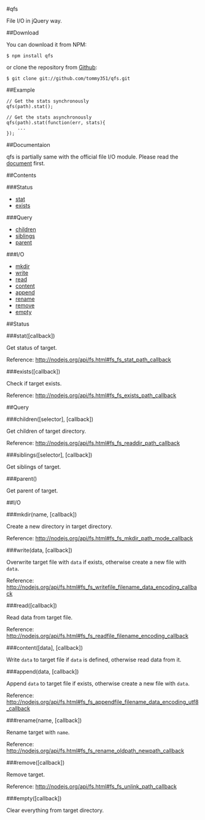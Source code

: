#qfs

File I/O in jQuery way.

##Download

You can download it from NPM:

```
$ npm install qfs
```

or clone the repository from [Github](https://github.com/tommy351/qfs):

```
$ git clone git://github.com/tommy351/qfs.git
```

##Example

```
// Get the stats synchronously
qfs(path).stat();

// Get the stats asynchronously
qfs(path).stat(function(err, stats){
	...
});
```

##Documentaion

qfs is partially same with the official file I/O module. Please read the [document](<http://nodejs.org/api/fs.html>) first.

##Contents

###Status

- [stat](#statcallback)
- [exists](#existscallback)

###Query

- [children](#childrenselector-callback)
- [siblings](#siblingsselector-callback)
- [parent](#parent)

###I/O 

- [mkdir](#mkdirname-callback)
- [write](#writedata-callback)
- [read](#readcallback)
- [content](#contentdata-callback)
- [append](#appenddata-callback)
- [rename](#renamename-callback)
- [remove](#removecallback)
- [empty](#emptycallback)

##Status

###stat([callback])

Get status of target.

Reference: <http://nodejs.org/api/fs.html#fs_fs_stat_path_callback>

###exists([callback])

Check if target exists.

Reference: <http://nodejs.org/api/fs.html#fs_fs_exists_path_callback>

##Query

###children([selector], [callback])

Get children of target directory.

Reference: <http://nodejs.org/api/fs.html#fs_fs_readdir_path_callback>

###siblings([selector], [callback])

Get siblings of target.

###parent()

Get parent of target.

##I/O

###mkdir(name, [callback])

Create a new directory in target directory.

Reference: <http://nodejs.org/api/fs.html#fs_fs_mkdir_path_mode_callback>

###write(data, [callback])

Overwrite target file with `data` if exists, otherwise create a new file with `data`.

Reference: <http://nodejs.org/api/fs.html#fs_fs_writefile_filename_data_encoding_callback>

###read([callback])

Read data from target file.

Reference: <http://nodejs.org/api/fs.html#fs_fs_readfile_filename_encoding_callback>

###content([data], [callback])

Write `data` to target file if `data` is defined, otherwise read data from it.

###append(data, [callback])

Append `data` to target file if exists, otherwise create a new file with `data`.

Reference: <http://nodejs.org/api/fs.html#fs_fs_appendfile_filename_data_encoding_utf8_callback>

###rename(name, [callback])

Rename target with `name`.

Reference: <http://nodejs.org/api/fs.html#fs_fs_rename_oldpath_newpath_callback>

###remove([callback])

Remove target.

Reference: <http://nodejs.org/api/fs.html#fs_fs_unlink_path_callback>

###empty([callback])

Clear everything from target directory.